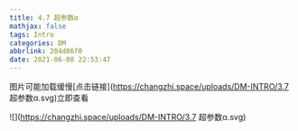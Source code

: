 ```yaml
---
title: 4.7 超参数α
mathjax: false
tags: Intro
categories: DM
abbrlink: 204d86f0
date: 2021-06-08 22:53:47
---
```


<!--more -->

图片可能加载缓慢[点击链接](https://changzhi.space/uploads/DM-INTRO/3.7 超参数α.svg)立即查看

![](https://changzhi.space/uploads/DM-INTRO/3.7 超参数α.svg)

